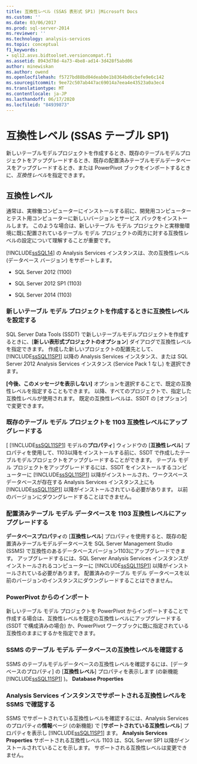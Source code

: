```yaml
---
title: 互換性レベル (SSAS 表形式 SP1) |Microsoft Docs
ms.custom: ''
ms.date: 03/06/2017
ms.prod: sql-server-2014
ms.reviewer: ''
ms.technology: analysis-services
ms.topic: conceptual
f1_keywords:
- sql12.asvs.bidtoolset.versioncompat.f1
ms.assetid: 8943d78d-4a73-4be8-ad14-3d428f5abd06
author: minewiskan
ms.author: owend
ms.openlocfilehash: f5727bd88bd04deab0e1b8364bd6cbefe9e6c142
ms.sourcegitcommit: 9ee72c507ab447ac69014a7eea4e43523a0a3ec4
ms.translationtype: MT
ms.contentlocale: ja-JP
ms.lasthandoff: 06/17/2020
ms.locfileid: "84939873"
---
```

# <a name="compatibility-level-ssas-tabular-sp1"></a>互換性レベル (SSAS テーブル SP1)
  新しいテーブルモデルプロジェクトを作成するとき、既存のテーブルモデルプロジェクトをアップグレードするとき、既存の配置済みテーブルモデルデータベースをアップグレードするとき、または PowerPivot ブックをインポートするときに、*互換性レベル*を指定できます。  
  
## <a name="compatibility-level"></a>互換性レベル  
 通常は、実稼働コンピューターにインストールする前に、開発用コンピューターとテスト用コンピューターに新しいバージョンとサービス パックをインストールします。 このような場合は、新しいテーブル モデル プロジェクトと実稼働環境に既に配置されているテーブル モデル プロジェクトの両方に対する互換性レベルの設定について理解することが重要です。  
  
 [!INCLUDE[ssSQL14](../../includes/sssql14-md.md)] の Analysis Services インスタンスは、次の互換性レベル (データベース バージョン) をサポートします。  
  
-   SQL Server 2012 (1100)  
  
-   SQL Server 2012 SP1 (1103)  
  
-   SQL Server 2014 (1103)  
  
### <a name="set-compatibility-level-when-creating-a-new-tabular-model-project"></a>新しいテーブル モデル プロジェクトを作成するときに互換性レベルを設定する  
 SQL Server Data Tools (SSDT) で新しいテーブルモデルプロジェクトを作成するときに、[**新しい表形式プロジェクトのオプション**] ダイアログで互換性レベルを指定できます。 作成した新しいプロジェクトの配置先として、[!INCLUDE[ssSQL11SP1](../../includes/sssql11sp1-md.md)] 以降の Analysis Services インスタンス、または SQL Server 2012 Analysis Services インスタンス (Service Pack 1 なし) を選択できます。  
  
 **[今後、このメッセージを表示しない]** オプションを選択することで、既定の互換性レベルを指定することもできます。 以降、すべてのプロジェクトで、指定した互換性レベルが使用されます。 既定の互換性レベルは、SSDT の [オプション] で変更できます。  
  
### <a name="upgrade-an-existing-tabular-model-project-to-1103-compatibility-level"></a>既存のテーブル モデル プロジェクトを 1103 互換性レベルにアップグレードする  
 [ [!INCLUDE[ssSQL11SP1](../../includes/sssql11sp1-md.md)] モデルの**プロパティ**] ウィンドウの [**互換性レベル**] プロパティを使用して、1103以降をインストールする前に、SSDT で作成したテーブルモデルプロジェクトをアップグレードすることができます。 テーブル モデル プロジェクトをアップグレードするには、SSDT をインストールするコンピューターに [!INCLUDE[ssSQL11SP1](../../includes/sssql11sp1-md.md)] 以降がインストールされ、ワークスペース データベースが存在する Analysis Services インスタンス上にも [!INCLUDE[ssSQL11SP1](../../includes/sssql11sp1-md.md)] 以降がインストールされている必要があります。 以前のバージョンにダウングレードすることはできません。  
  
### <a name="upgrade-a-deployed-tabular-model-database-to-1103-compatibility-level"></a>配置済みテーブル モデル データベースを 1103 互換性レベルにアップグレードする  
 **データベースプロパティ**の [**互換性レベル**] プロパティを使用すると、既存の配置済みテーブルモデルデータベースを SQL Server Management Studio (SSMS) で互換性のあるデータベースバージョン1103にアップグレードできます。 アップグレードするには、SQL Server Analysis Services インスタンスがインストールされるコンピューターに [!INCLUDE[ssSQL11SP1](../../includes/sssql11sp1-md.md)] 以降がインストールされている必要があります。 配置済みのテーブル モデル データベースを以前のバージョンのインスタンスにダウングレードすることはできません。  
  
### <a name="import-from-powerpivot"></a>PowerPivot からのインポート  
 新しいテーブル モデル プロジェクトを PowerPivot からインポートすることで作成する場合は、互換性レベルを既定の互換性レベルにアップグレードする (SSDT で構成済みの場合) か、PowerPivot ワークブックに既に指定されている互換性のままにするかを指定できます。  
  
### <a name="check-compatibility-level-for-a-tabular-model-database-in-ssms"></a>SSMS のテーブル モデル データベースの互換性レベルを確認する  
 SSMS のテーブルモデルデータベースの互換性レベルを確認するには、[データベースのプロパティ] の [**互換性レベル**] プロパティを表示します (の新機能 [!INCLUDE[ssSQL11SP1](../../includes/sssql11sp1-md.md)] )。 **Database Properties**  
  
### <a name="check-supported-compatibility-level-for-an-analysis-services-instance-in-ssms"></a>Analysis Services インスタンスでサポートされる互換性レベルを SSMS で確認する  
 SSMS でサポートされている互換性レベルを確認するには、Analysis Services のプロパティの**情報**ページ (の新機能) で [**サポートされている互換性レベル**] プロパティを表示し [!INCLUDE[ssSQL11SP1](../../includes/sssql11sp1-md.md)] ます。 **Analysis Services Properties** サポートされる互換性レベル 1103 は、SQL Server SP1 以降がインストールされていることを示します。 サポートされる互換性レベルは変更できません。  
  
  
